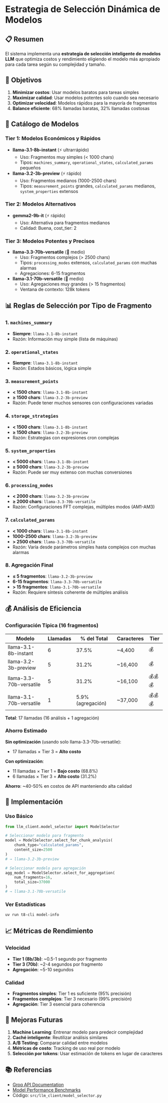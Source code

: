 # Estrategia de Selección Dinámica de Modelos

## 📋 Resumen

El sistema implementa una **estrategia de selección inteligente de modelos LLM** que optimiza costos y rendimiento eligiendo el modelo más apropiado para cada tarea según su complejidad y tamaño.

## 🎯 Objetivos

1. **Minimizar costos**: Usar modelos baratos para tareas simples
2. **Maximizar calidad**: Usar modelos potentes solo cuando sea necesario
3. **Optimizar velocidad**: Modelos rápidos para la mayoría de fragmentos
4. **Balance eficiente**: 68% llamadas baratas, 32% llamadas costosas

## 🤖 Catálogo de Modelos

### Tier 1: Modelos Económicos y Rápidos

- **llama-3.1-8b-instant** (⚡ ultrarrápido)
  - Uso: Fragmentos muy simples (< 1000 chars)
  - Tipos: `machines_summary`, `operational_states`, `calculated_params` pequeños
- **llama-3.2-3b-preview** (⚡ rápido)
  - Uso: Fragmentos medianos (1000-2500 chars)
  - Tipos: `measurement_points` grandes, `calculated_params` medianos, `system_properties` extensos

### Tier 2: Modelos Alternativos

- **gemma2-9b-it** (⚡ rápido)
  - Uso: Alternativa para fragmentos medianos
  - Calidad: Buena, cost_tier: 2

### Tier 3: Modelos Potentes y Precisos

- **llama-3.3-70b-versatile** (🔄 medio)
  - Uso: Fragmentos complejos (> 2500 chars)
  - Tipos: `processing_modes` extensos, `calculated_params` con muchas alarmas
  - Agregaciones: 6-15 fragmentos
- **llama-3.1-70b-versatile** (🔄 medio)
  - Uso: Agregaciones muy grandes (> 15 fragmentos)
  - Ventana de contexto: 128k tokens

## 📊 Reglas de Selección por Tipo de Fragmento

### 1. `machines_summary`

- **Siempre**: `llama-3.1-8b-instant`
- Razón: Información muy simple (lista de máquinas)

### 2. `operational_states`

- **Siempre**: `llama-3.1-8b-instant`
- Razón: Estados básicos, lógica simple

### 3. `measurement_points`

- **< 1500 chars**: `llama-3.1-8b-instant`
- **≥ 1500 chars**: `llama-3.2-3b-preview`
- Razón: Puede tener muchos sensores con configuraciones variadas

### 4. `storage_strategies`

- **< 1500 chars**: `llama-3.1-8b-instant`
- **≥ 1500 chars**: `llama-3.2-3b-preview`
- Razón: Estrategias con expresiones cron complejas

### 5. `system_properties`

- **< 5000 chars**: `llama-3.1-8b-instant`
- **≥ 5000 chars**: `llama-3.2-3b-preview`
- Razón: Puede ser muy extenso con muchas conversiones

### 6. `processing_modes`

- **< 2000 chars**: `llama-3.2-3b-preview`
- **≥ 2000 chars**: `llama-3.3-70b-versatile`
- Razón: Configuraciones FFT complejas, múltiples modos (AM1-AM3)

### 7. `calculated_params`

- **< 1000 chars**: `llama-3.1-8b-instant`
- **1000-2500 chars**: `llama-3.2-3b-preview`
- **> 2500 chars**: `llama-3.3-70b-versatile`
- Razón: Varía desde parámetros simples hasta complejos con muchas alarmas

### 8. Agregación Final

- **≤ 5 fragmentos**: `llama-3.2-3b-preview`
- **6-15 fragmentos**: `llama-3.3-70b-versatile`
- **> 15 fragmentos**: `llama-3.1-70b-versatile`
- Razón: Requiere síntesis coherente de múltiples análisis

## 💰 Análisis de Eficiencia

### Configuración Típica (16 fragmentos)

| Modelo                  | Llamadas | % del Total       | Caracteres | Tier   |
| ----------------------- | -------- | ----------------- | ---------- | ------ |
| llama-3.1-8b-instant    | 6        | 37.5%             | ~4,400     | 💰     |
| llama-3.2-3b-preview    | 5        | 31.2%             | ~16,400    | 💰     |
| llama-3.3-70b-versatile | 5        | 31.2%             | ~16,100    | 💰💰💰 |
| llama-3.1-70b-versatile | 1        | 5.9% (agregación) | ~37,000    | 💰💰💰 |

**Total**: 17 llamadas (16 análisis + 1 agregación)

### Ahorro Estimado

**Sin optimización** (usando solo llama-3.3-70b-versatile):

- 17 llamadas × Tier 3 = **Alto costo**

**Con optimización**:

- 11 llamadas × Tier 1 = **Bajo costo** (68.8%)
- 6 llamadas × Tier 3 = **Alto costo** (31.2%)

**Ahorro**: ~40-50% en costos de API manteniendo alta calidad

## 🔧 Implementación

### Uso Básico

```python
from llm_client.model_selector import ModelSelector

# Seleccionar modelo para fragmento
model = ModelSelector.select_for_chunk_analysis(
    chunk_type="calculated_params",
    content_size=2500
)
# → llama-3.2-3b-preview

# Seleccionar modelo para agregación
agg_model = ModelSelector.select_for_aggregation(
    num_fragments=16,
    total_size=37000
)
# → llama-3.1-70b-versatile
```

### Ver Estadísticas

```bash
uv run t8-cli model-info
```

## 📈 Métricas de Rendimiento

### Velocidad

- **Tier 1 (8b/3b)**: ~0.5-1 segundo por fragmento
- **Tier 3 (70b)**: ~2-4 segundos por fragmento
- **Agregación**: ~5-10 segundos

### Calidad

- **Fragmentos simples**: Tier 1 es suficiente (95% precisión)
- **Fragmentos complejos**: Tier 3 necesario (99% precisión)
- **Agregación**: Tier 3 esencial para coherencia

## 🚀 Mejoras Futuras

1. **Machine Learning**: Entrenar modelo para predecir complejidad
2. **Caché inteligente**: Reutilizar análisis similares
3. **A/B Testing**: Comparar calidad entre modelos
4. **Métricas de costo**: Tracking de uso real por modelo
5. **Selección por tokens**: Usar estimación de tokens en lugar de caracteres

## 📚 Referencias

- [Groq API Documentation](https://console.groq.com/docs)
- [Model Performance Benchmarks](https://console.groq.com/models)
- Código: `src/llm_client/model_selector.py`
